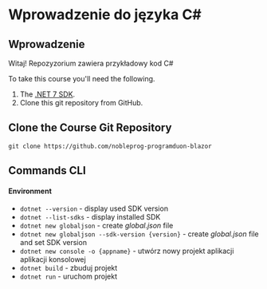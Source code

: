 # Wprowadzenie do języka C#

## Wprowadzenie

Witaj! Repozyzorium zawiera przykładowy kod C#

To take this course you'll need the following.

1. The [.NET 7 SDK](https://dotnet.microsoft.com/en-us/download/dotnet/7.0).
2. Clone this git repository from GitHub.

## Clone the Course Git Repository

```
git clone https://github.com/nobleprog-programduon-blazor
```

## Commands CLI

#### Environment

- `dotnet --version` - display used SDK version
- `dotnet --list-sdks` - display installed SDK
- `dotnet new globaljson` - create _global.json_ file
- `dotnet new globaljson --sdk-version {version}` - create _global.json_ file and set SDK version
- `dotnet new console -o {appname}` - utwórz nowy projekt aplikacji aplikacji konsolowej
- `dotnet build` - zbuduj projekt
- `dotnet run` - uruchom projekt


